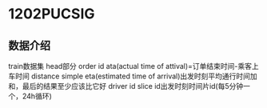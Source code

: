 # 1202PUCSIG

## 数据介绍
  train数据集
  head部分
  order id
  ata(actual time of attival)=订单结束时间-乘客上车时间
  distance
  simple eta(estimated time of arrival)出发时刻平均通行时间加和，最后的结果至少应该比它好
  driver id
  slice id出发时刻时间片id(每5分钟一个，24h循环)
